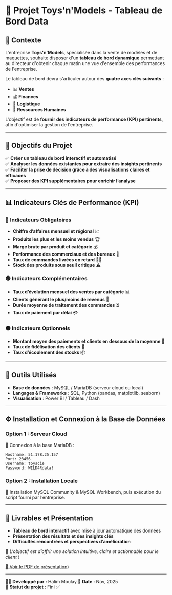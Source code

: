 # 🎯 Projet Toys'n'Models - Tableau de Bord Data

## 📌 Contexte
L'entreprise **Toys'n'Models**, spécialisée dans la vente de modèles et de maquettes, souhaite disposer d'un **tableau de bord dynamique** permettant au directeur d'obtenir chaque matin une vue d'ensemble des performances de l'entreprise.

Le tableau de bord devra s'articuler autour des **quatre axes clés suivants** :
- 📊 **Ventes**
- 💰 **Finances**
- 🚚 **Logistique**
- 🏢 **Ressources Humaines**

L'objectif est de **fournir des indicateurs de performance (KPI) pertinents**, afin d'optimiser la gestion de l'entreprise.

---

## 🎯 Objectifs du Projet

✅ **Créer un tableau de bord interactif et automatisé**  
✅ **Analyser les données existantes pour extraire des insights pertinents**  
✅ **Faciliter la prise de décision grâce à des visualisations claires et efficaces**  
✅ **Proposer des KPI supplémentaires pour enrichir l’analyse**

---

## 📊 Indicateurs Clés de Performance (KPI)

### 🔴 Indicateurs Obligatoires  
- **Chiffre d’affaires mensuel et régional** 📈  
- **Produits les plus et les moins vendus** 🏆  
- **Marge brute par produit et catégorie** 💰  
- **Performance des commerciaux et des bureaux** 🏢  
- **Taux de commandes livrées en retard** 🚚💨  
- **Stock des produits sous seuil critique** ⚠️

### 🟢 Indicateurs Complémentaires  
- **Taux d’évolution mensuel des ventes par catégorie** 📊  
- **Clients générant le plus/moins de revenus** 👥  
- **Durée moyenne de traitement des commandes** ⏳  
- **Taux de paiement par délai** 💳  

### ⚫ Indicateurs Optionnels  
- **Montant moyen des paiements et clients en dessous de la moyenne** 🏦  
- **Taux de fidélisation des clients** 🔄  
- **Taux d’écoulement des stocks** 📦  

---

## 🔧 Outils Utilisés  
- **Base de données** : MySQL / MariaDB (serveur cloud ou local)  
- **Langages & Frameworks** : SQL, Python (pandas, matplotlib, seaborn)  
- **Visualisation** : Power BI / Tableau / Dash  

---

## ⚙️ Installation et Connexion à la Base de Données  

### Option 1 : Serveur Cloud
📌 Connexion à la base MariaDB :
```
Hostname: 51.178.25.157
Port: 23456
Username: toyscie
Password: WILD4Rdata!
```

### Option 2 : Installation Locale
📌 Installation MySQL Community & MySQL Workbench, puis exécution du script fourni par l’entreprise.

---

## 🚀 Livrables et Présentation
- **Tableau de bord interactif** avec mise à jour automatique des données
- **Présentation des résultats et des insights clés**
- **Difficultés rencontrées et perspectives d’amélioration**

📢 *L’objectif est d’offrir une solution intuitive, claire et actionnable pour le client !*

[📄 Voir le PDF de présentation](https://www.canva.com/design/DAGUNqgbKgo/2xTC6exHMyvIXQT3rNh6ug/view?utm_content=DAGUNqgbKgo&utm_campaign=designshare&utm_medium=link2&utm_source=uniquelinks&utlId=h4b297a13d0))

---

👨‍💻 **Développé par :** Halim Moulay 
📅 **Date :** Nov, 2025  
📂 **Statut du projet :** Fini ✅
